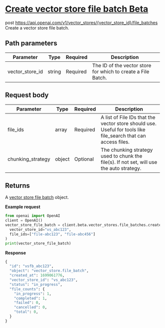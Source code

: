 # [Create vector store file batch Beta](/docs/api-reference/vector-stores-file-batches/createBatch)
post https://api.openai.com/v1/vector_stores/{vector_store_id}/file_batches 
Create a vector store file batch. 
## Path parameters 
| Parameter | Type   | Required | Description|
| --- | --- | --- | --- |
| vector_store_id | string | Required | The ID of the vector store for which to create a File Batch.| 
## Request body 
| Parameter | Type   | Required | Description|
| --- | --- | --- | --- |
| file_ids | array | Required | A list of File IDs                   that the vector store should use. Useful for tools like                   file_search that can access files.| 
| chunking_strategy | object | Optional | The chunking strategy used to chunk the file(s). If not set,                   will use the auto strategy.| 
## Returns 
A
                [vector store file batch](/docs/api-reference/vector-stores-file-batches/batch-object)
                object. 

**Example request**
```python
from openai import OpenAI
client = OpenAI()
vector_store_file_batch = client.beta.vector_stores.file_batches.create(
  vector_store_id="vs_abc123",
  file_ids=["file-abc123", "file-abc456"]
)
print(vector_store_file_batch)
```

**Response**
```python
{
  "id": "vsfb_abc123",
  "object": "vector_store.file_batch",
  "created_at": 1699061776,
  "vector_store_id": "vs_abc123",
  "status": "in_progress",
  "file_counts": {
    "in_progress": 1,
    "completed": 1,
    "failed": 0,
    "cancelled": 0,
    "total": 0,
  }
}
```
